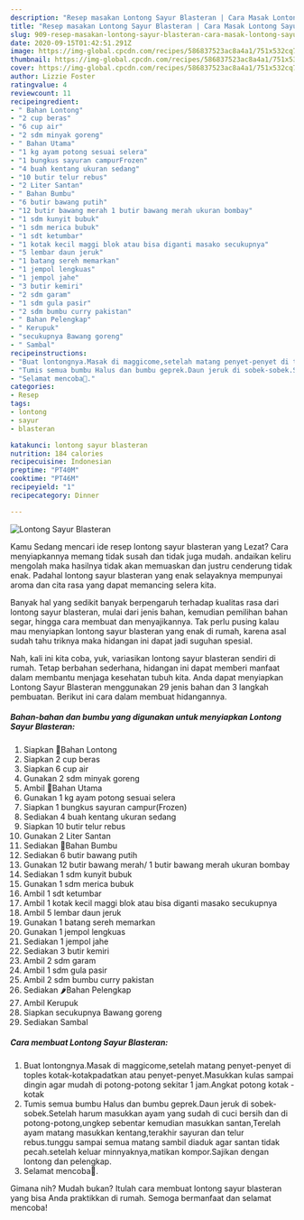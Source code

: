 ```yaml
---
description: "Resep masakan Lontong Sayur Blasteran | Cara Masak Lontong Sayur Blasteran Yang Enak Dan Lezat"
title: "Resep masakan Lontong Sayur Blasteran | Cara Masak Lontong Sayur Blasteran Yang Enak Dan Lezat"
slug: 909-resep-masakan-lontong-sayur-blasteran-cara-masak-lontong-sayur-blasteran-yang-enak-dan-lezat
date: 2020-09-15T01:42:51.291Z
image: https://img-global.cpcdn.com/recipes/586837523ac8a4a1/751x532cq70/lontong-sayur-blasteran-foto-resep-utama.jpg
thumbnail: https://img-global.cpcdn.com/recipes/586837523ac8a4a1/751x532cq70/lontong-sayur-blasteran-foto-resep-utama.jpg
cover: https://img-global.cpcdn.com/recipes/586837523ac8a4a1/751x532cq70/lontong-sayur-blasteran-foto-resep-utama.jpg
author: Lizzie Foster
ratingvalue: 4
reviewcount: 11
recipeingredient:
- " Bahan Lontong"
- "2 cup beras"
- "6 cup air"
- "2 sdm minyak goreng"
- " Bahan Utama"
- "1 kg ayam potong sesuai selera"
- "1 bungkus sayuran campurFrozen"
- "4 buah kentang ukuran sedang"
- "10 butir telur rebus"
- "2 Liter Santan"
- " Bahan Bumbu"
- "6 butir bawang putih"
- "12 butir bawang merah 1 butir bawang merah ukuran bombay"
- "1 sdm kunyit bubuk"
- "1 sdm merica bubuk"
- "1 sdt ketumbar"
- "1 kotak kecil maggi blok atau bisa diganti masako secukupnya"
- "5 lembar daun jeruk"
- "1 batang sereh memarkan"
- "1 jempol lengkuas"
- "1 jempol jahe"
- "3 butir kemiri"
- "2 sdm garam"
- "1 sdm gula pasir"
- "2 sdm bumbu curry pakistan"
- " Bahan Pelengkap"
- " Kerupuk"
- "secukupnya Bawang goreng"
- " Sambal"
recipeinstructions:
- "Buat lontongnya.Masak di maggicome,setelah matang penyet-penyet di toples kotak-kotakpadatkan atau penyet-penyet.Masukkan kulas sampai dingin agar mudah di potong-potong sekitar 1 jam.Angkat potong kotak -kotak"
- "Tumis semua bumbu Halus dan bumbu geprek.Daun jeruk di sobek-sobek.Setelah harum masukkan ayam yang sudah di cuci bersih dan di potong-potong,ungkep sebentar kemudian masukkan santan,Terelah ayam matang masukkan kentang,terakhir sayuran dan telur rebus.tunggu sampai semua matang sambil diaduk agar santan tidak pecah.setelah keluar minnyaknya,matikan kompor.Sajikan dengan lontong dan pelengkap."
- "Selamat mencoba🤩."
categories:
- Resep
tags:
- lontong
- sayur
- blasteran

katakunci: lontong sayur blasteran 
nutrition: 184 calories
recipecuisine: Indonesian
preptime: "PT40M"
cooktime: "PT46M"
recipeyield: "1"
recipecategory: Dinner

---
```



![Lontong Sayur Blasteran](https://img-global.cpcdn.com/recipes/586837523ac8a4a1/751x532cq70/lontong-sayur-blasteran-foto-resep-utama.jpg)

Kamu Sedang mencari ide resep lontong sayur blasteran yang Lezat? Cara menyiapkannya memang tidak susah dan tidak juga mudah. andaikan keliru mengolah maka hasilnya tidak akan memuaskan dan justru cenderung tidak enak. Padahal lontong sayur blasteran yang enak selayaknya mempunyai aroma dan cita rasa yang dapat memancing selera kita.

Banyak hal yang sedikit banyak berpengaruh terhadap kualitas rasa dari lontong sayur blasteran, mulai dari jenis bahan, kemudian pemilihan bahan segar, hingga cara membuat dan menyajikannya. Tak perlu pusing kalau mau menyiapkan lontong sayur blasteran yang enak di rumah, karena asal sudah tahu triknya maka hidangan ini dapat jadi suguhan spesial.




Nah, kali ini kita coba, yuk, variasikan lontong sayur blasteran sendiri di rumah. Tetap berbahan sederhana, hidangan ini dapat memberi manfaat dalam membantu menjaga kesehatan tubuh kita. Anda dapat menyiapkan Lontong Sayur Blasteran menggunakan 29 jenis bahan dan 3 langkah pembuatan. Berikut ini cara dalam membuat hidangannya.

<!--inarticleads1-->

##### Bahan-bahan dan bumbu yang digunakan untuk menyiapkan Lontong Sayur Blasteran:

1. Siapkan  🍚Bahan Lontong
1. Siapkan 2 cup beras
1. Siapkan 6 cup air
1. Gunakan 2 sdm minyak goreng
1. Ambil  🍗Bahan Utama
1. Gunakan 1 kg ayam potong sesuai selera
1. Siapkan 1 bungkus sayuran campur(Frozen)
1. Sediakan 4 buah kentang ukuran sedang
1. Siapkan 10 butir telur rebus
1. Gunakan 2 Liter Santan
1. Sediakan  🌰Bahan Bumbu
1. Sediakan 6 butir bawang putih
1. Gunakan 12 butir bawang merah/ 1 butir bawang merah ukuran bombay
1. Sediakan 1 sdm kunyit bubuk
1. Gunakan 1 sdm merica bubuk
1. Ambil 1 sdt ketumbar
1. Ambil 1 kotak kecil maggi blok atau bisa diganti masako secukupnya
1. Ambil 5 lembar daun jeruk
1. Gunakan 1 batang sereh memarkan
1. Gunakan 1 jempol lengkuas
1. Sediakan 1 jempol jahe
1. Sediakan 3 butir kemiri
1. Ambil 2 sdm garam
1. Ambil 1 sdm gula pasir
1. Ambil 2 sdm bumbu curry pakistan
1. Sediakan  🌶Bahan Pelengkap
1. Ambil  Kerupuk
1. Siapkan secukupnya Bawang goreng
1. Sediakan  Sambal




<!--inarticleads2-->

##### Cara membuat Lontong Sayur Blasteran:

1. Buat lontongnya.Masak di maggicome,setelah matang penyet-penyet di toples kotak-kotakpadatkan atau penyet-penyet.Masukkan kulas sampai dingin agar mudah di potong-potong sekitar 1 jam.Angkat potong kotak -kotak
1. Tumis semua bumbu Halus dan bumbu geprek.Daun jeruk di sobek-sobek.Setelah harum masukkan ayam yang sudah di cuci bersih dan di potong-potong,ungkep sebentar kemudian masukkan santan,Terelah ayam matang masukkan kentang,terakhir sayuran dan telur rebus.tunggu sampai semua matang sambil diaduk agar santan tidak pecah.setelah keluar minnyaknya,matikan kompor.Sajikan dengan lontong dan pelengkap.
1. Selamat mencoba🤩.




Gimana nih? Mudah bukan? Itulah cara membuat lontong sayur blasteran yang bisa Anda praktikkan di rumah. Semoga bermanfaat dan selamat mencoba!
